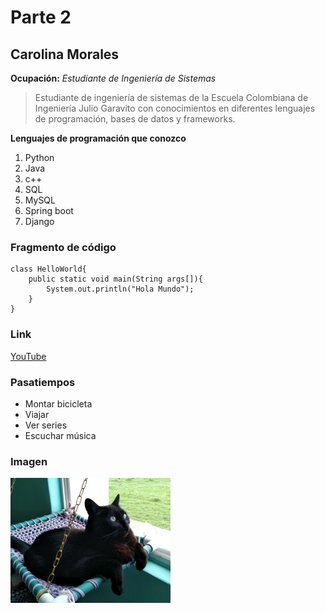 # Parte 2

## Carolina Morales

**Ocupación:** *Estudiante de Ingeniería de Sistemas*

>Estudiante de ingeniería de sistemas de la Escuela Colombiana de Ingeniería Julio Garavito con conocimientos en diferentes lenguajes de programación, bases de datos y frameworks.

**Lenguajes de programación que conozco**

1. Python
2. Java
3. c++
4. SQL
5. MySQL
6. Spring boot
7. Django

### Fragmento de código

```
class HelloWorld{
    public static void main(String args[]){
        System.out.println("Hola Mundo");
    }
}
```

### Link

[YouTube](https://www.youtube.com/)

### Pasatiempos
* Montar bicicleta
* Viajar
* Ver series
* Escuchar música

### Imagen

![Tabata](https://github.com/CarolinaMV/Lab-01/blob/master/Carolina/Tabata.jpg)


